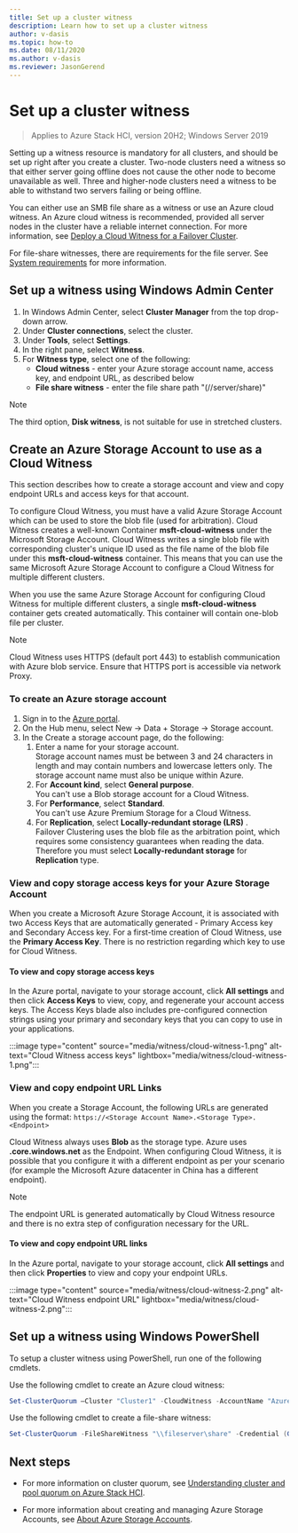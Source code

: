```yaml
--- 
title: Set up a cluster witness 
description: Learn how to set up a cluster witness 
author: v-dasis 
ms.topic: how-to 
ms.date: 08/11/2020 
ms.author: v-dasis 
ms.reviewer: JasonGerend 
---
```


# Set up a cluster witness

> Applies to Azure Stack HCI, version 20H2; Windows Server 2019

Setting up a witness resource is mandatory for all clusters, and should be set up right after you create a cluster. Two-node clusters need a witness so that either server going offline does not cause the other node to become unavailable as well. Three and higher-node clusters need a witness to be able to withstand two servers failing or being offline.  

You can either use an SMB file share as a witness or use an Azure cloud witness. An Azure cloud witness is recommended, provided all server nodes in the cluster have a reliable internet connection. For more information, see [Deploy a Cloud Witness for a Failover Cluster](/windows-server/failover-clustering/deploy-cloud-witness).

For file-share witnesses, there are requirements for the file server. See [System requirements](../concepts/system-requirements.md) for more information.

## Set up a witness using Windows Admin Center

1. In Windows Admin Center, select **Cluster Manager** from the top drop-down arrow.
1. Under **Cluster connections**, select the cluster.
1. Under **Tools**, select **Settings**.
1. In the right pane, select **Witness**.
1. For **Witness type**, select one of the following:
      - **Cloud witness** - enter your Azure storage account name, access key, and endpoint URL, as described below
      - **File share witness** - enter the file share path "(//server/share)"

> [!NOTE]
> The third option, **Disk witness**, is not suitable for use in stretched clusters.

## Create an Azure Storage Account to use as a Cloud Witness

This section describes how to create a storage account and view and copy endpoint URLs and access keys for that account.

To configure Cloud Witness, you must have a valid Azure Storage Account which can be used to store the blob file (used for arbitration). Cloud Witness creates a well-known Container **msft-cloud-witness** under the Microsoft Storage Account. Cloud Witness writes a single blob file with corresponding cluster's unique ID used as the file name of the blob file under this **msft-cloud-witness** container. This means that you can use the same Microsoft Azure Storage Account to configure a Cloud Witness for multiple different clusters.

When you use the same Azure Storage Account for configuring Cloud Witness for multiple different clusters, a single **msft-cloud-witness** container gets created automatically. This container will contain one-blob file per cluster.

> [!NOTE]  
> Cloud Witness uses HTTPS (default port 443) to establish communication with Azure blob service. Ensure that HTTPS port is accessible via network Proxy.

### To create an Azure storage account

1. Sign in to the [Azure portal](https://portal.azure.com).
1. On the Hub menu, select New -> Data + Storage -> Storage account.
1. In the Create a storage account page, do the following:
    1. Enter a name for your storage account.
    <br>Storage account names must be between 3 and 24 characters in length and may contain numbers and lowercase letters only. The storage account name must also be unique within Azure.
    1. For **Account kind**, select **General purpose**.
    <br>You can't use a Blob storage account for a Cloud Witness.
    1. For **Performance**, select **Standard**.
    <br>You can't use Azure Premium Storage for a Cloud Witness.
    1. For **Replication**, select **Locally-redundant storage (LRS)** .
    <br>Failover Clustering uses the blob file as the arbitration point, which requires some consistency guarantees when reading the data. Therefore you must select **Locally-redundant storage** for **Replication** type.

### View and copy storage access keys for your Azure Storage Account

When you create a Microsoft Azure Storage Account, it is associated with two Access Keys that are automatically generated - Primary Access key and Secondary Access key. For a first-time creation of Cloud Witness, use the **Primary Access Key**. There is no restriction regarding which key to use for Cloud Witness.  

#### To view and copy storage access keys

In the Azure portal, navigate to your storage account, click **All settings** and then click **Access Keys** to view, copy, and regenerate your account access keys. The Access Keys blade also includes pre-configured connection strings using your primary and secondary keys that you can copy to use in your applications.

:::image type="content" source="media/witness/cloud-witness-1.png" alt-text="Cloud Witness access keys" lightbox="media/witness/cloud-witness-1.png":::

### View and copy endpoint URL Links

When you create a Storage Account, the following URLs are generated using the format: `https://<Storage Account Name>.<Storage Type>.<Endpoint>`  

Cloud Witness always uses **Blob** as the storage type. Azure uses **.core.windows.net** as the Endpoint. When configuring Cloud Witness, it is possible that you configure it with a different endpoint as per your scenario (for example the Microsoft Azure datacenter in China has a different endpoint).  

> [!NOTE]  
> The endpoint URL is generated automatically by Cloud Witness resource and there is no extra step of configuration necessary for the URL.  

#### To view and copy endpoint URL links

In the Azure portal, navigate to your storage account, click **All settings** and then click **Properties** to view and copy your endpoint URLs.  

:::image type="content" source="media/witness/cloud-witness-2.png" alt-text="Cloud Witness endpoint URL" lightbox="media/witness/cloud-witness-2.png":::  

## Set up a witness using Windows PowerShell

To setup a cluster witness using PowerShell, run one of the following cmdlets.

Use the following cmdlet to create an Azure cloud witness:

```powershell
Set-ClusterQuorum –Cluster "Cluster1" -CloudWitness -AccountName "AzureStorageAccountName" -AccessKey "AzureStorageAccountAccessKey"
```

Use the following cmdlet to create a file-share witness:

```powershell
Set-ClusterQuorum -FileShareWitness "\\fileserver\share" -Credential (Get-Credential)
```

## Next steps

- For more information on cluster quorum, see [Understanding cluster and pool quorum on Azure Stack HCI](../concepts/quorum.md).

- For more information about creating and managing Azure Storage Accounts, see [About Azure Storage Accounts](/azure/storage/common/storage-account-create).